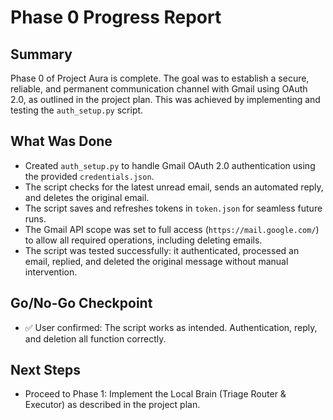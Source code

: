 # Phase 0 Progress Report

## Summary

Phase 0 of Project Aura is complete. The goal was to establish a secure, reliable, and permanent communication channel with Gmail using OAuth 2.0, as outlined in the project plan. This was achieved by implementing and testing the `auth_setup.py` script.

## What Was Done

- Created `auth_setup.py` to handle Gmail OAuth 2.0 authentication using the provided `credentials.json`.
- The script checks for the latest unread email, sends an automated reply, and deletes the original email.
- The script saves and refreshes tokens in `token.json` for seamless future runs.
- The Gmail API scope was set to full access (`https://mail.google.com/`) to allow all required operations, including deleting emails.
- The script was tested successfully: it authenticated, processed an email, replied, and deleted the original message without manual intervention.

## Go/No-Go Checkpoint

- ✅ User confirmed: The script works as intended. Authentication, reply, and deletion all function correctly.

## Next Steps

- Proceed to Phase 1: Implement the Local Brain (Triage Router & Executor) as described in the project plan.
